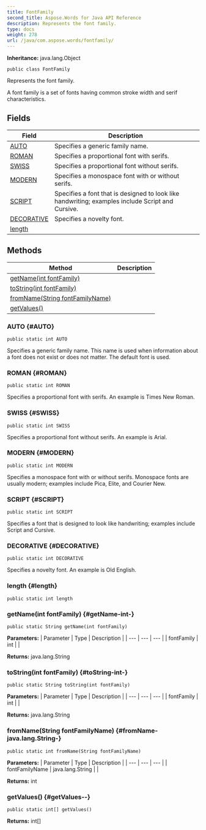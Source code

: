 ```yaml
---
title: FontFamily
second_title: Aspose.Words for Java API Reference
description: Represents the font family.
type: docs
weight: 278
url: /java/com.aspose.words/fontfamily/
---
```


**Inheritance:**
java.lang.Object
```
public class FontFamily
```

Represents the font family.

A font family is a set of fonts having common stroke width and serif characteristics.
## Fields

| Field | Description |
| --- | --- |
| [AUTO](#AUTO) | Specifies a generic family name. |
| [ROMAN](#ROMAN) | Specifies a proportional font with serifs. |
| [SWISS](#SWISS) | Specifies a proportional font without serifs. |
| [MODERN](#MODERN) | Specifies a monospace font with or without serifs. |
| [SCRIPT](#SCRIPT) | Specifies a font that is designed to look like handwriting; examples include Script and Cursive. |
| [DECORATIVE](#DECORATIVE) | Specifies a novelty font. |
| [length](#length) |  |
## Methods

| Method | Description |
| --- | --- |
| [getName(int fontFamily)](#getName-int-) |  |
| [toString(int fontFamily)](#toString-int-) |  |
| [fromName(String fontFamilyName)](#fromName-java.lang.String-) |  |
| [getValues()](#getValues--) |  |
### AUTO {#AUTO}
```
public static int AUTO
```


Specifies a generic family name. This name is used when information about a font does not exist or does not matter. The default font is used.

### ROMAN {#ROMAN}
```
public static int ROMAN
```


Specifies a proportional font with serifs. An example is Times New Roman.

### SWISS {#SWISS}
```
public static int SWISS
```


Specifies a proportional font without serifs. An example is Arial.

### MODERN {#MODERN}
```
public static int MODERN
```


Specifies a monospace font with or without serifs. Monospace fonts are usually modern; examples include Pica, Elite, and Courier New.

### SCRIPT {#SCRIPT}
```
public static int SCRIPT
```


Specifies a font that is designed to look like handwriting; examples include Script and Cursive.

### DECORATIVE {#DECORATIVE}
```
public static int DECORATIVE
```


Specifies a novelty font. An example is Old English.

### length {#length}
```
public static int length
```


### getName(int fontFamily) {#getName-int-}
```
public static String getName(int fontFamily)
```




**Parameters:**
| Parameter | Type | Description |
| --- | --- | --- |
| fontFamily | int |  |

**Returns:**
java.lang.String
### toString(int fontFamily) {#toString-int-}
```
public static String toString(int fontFamily)
```




**Parameters:**
| Parameter | Type | Description |
| --- | --- | --- |
| fontFamily | int |  |

**Returns:**
java.lang.String
### fromName(String fontFamilyName) {#fromName-java.lang.String-}
```
public static int fromName(String fontFamilyName)
```




**Parameters:**
| Parameter | Type | Description |
| --- | --- | --- |
| fontFamilyName | java.lang.String |  |

**Returns:**
int
### getValues() {#getValues--}
```
public static int[] getValues()
```




**Returns:**
int[]
